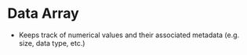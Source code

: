 # Data Array
- Keeps track of numerical values and their associated metadata (e.g. size, data type, etc.)